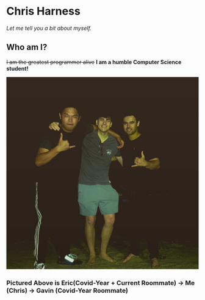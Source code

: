 # Chris Harness

*Let me tell you a bit about myself.*

## Who am I? ##

~~I am the greatest programmer alive~~
**I am a humble Computer Science student!**

![This is me!](screenshots/me.JPG)
### Pictured Above is Eric(Covid-Year + Current Roommate) -> Me (Chris) -> Gavin (Covid-Year Roommate) ###